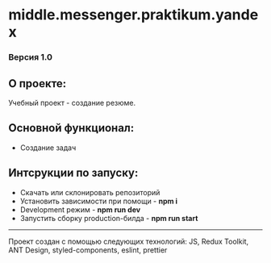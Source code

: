 # middle.messenger.praktikum.yandex

### Версия 1.0

## О проекте:  

Учебный проект - создание резюме.


## Основной функционал:

* Создание задач


## Интсрукции по запуску:
* Скачать или склонировать репозиторий
* Установить зависимости при помощи - **npm i**
* Development режим - **npm run dev**
* Запустить сборку production-билда - **npm run start**

***
Проект создан с помощью следующих технологий: JS, Redux Toolkit, ANT Design, styled-components, eslint, prettier

